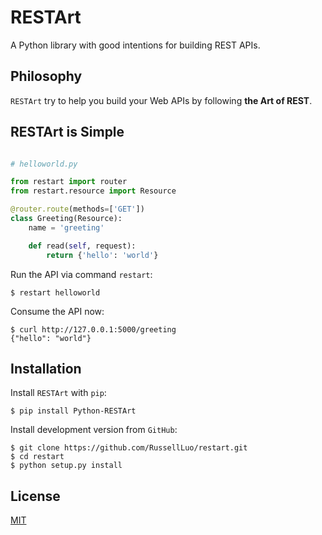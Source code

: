 # RESTArt

A Python library with good intentions for building REST APIs.


## Philosophy

`RESTArt` try to help you build your Web APIs by following **the Art of REST**.


## RESTArt is Simple

```python

# helloworld.py

from restart import router
from restart.resource import Resource

@router.route(methods=['GET'])
class Greeting(Resource):
    name = 'greeting'

    def read(self, request):
        return {'hello': 'world'}

```

Run the API via command `restart`:

```
$ restart helloworld
```

Consume the API now:

```
$ curl http://127.0.0.1:5000/greeting
{"hello": "world"}
```


## Installation

Install `RESTArt` with `pip`:

    $ pip install Python-RESTArt

Install development version from `GitHub`:

    $ git clone https://github.com/RussellLuo/restart.git
    $ cd restart
    $ python setup.py install


## License

[MIT][1]


[1]: http://opensource.org/licenses/MIT
